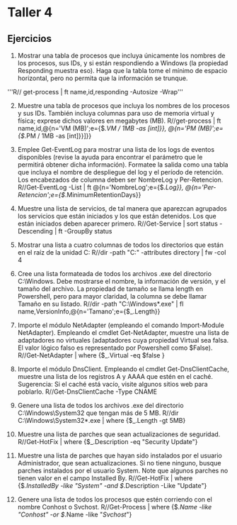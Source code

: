 # Taller 4
## Ejercicios
1. Mostrar una tabla de procesos que incluya únicamente los nombres de los procesos, sus IDs, y si están respondiendo a Windows (la propiedad Responding muestra eso). Haga que la tabla tome el mínimo de espacio horizontal, pero no permita que la información se trunque.

'''R// get-process | ft name,id,responding -Autosize -Wrap'''

2. Muestre una tabla de procesos que incluya los nombres de los procesos y sus IDs. También incluya columnas para uso de memoria virtual y física; exprese dichos valores en megabytes (MB).
R//get-process | ft name,id,@{n='VM (MB)';e={$_.VM / 1MB -as [int]}}, @{n='PM (MB)';e={$_.PM / 1MB -as [int]}}]}}

3. Emplee Get-EventLog para mostrar una lista de los logs de eventos disponibles (revise la ayuda para encontrar el parámetro que le permitirá obtener dicha información). Formatee la salida como una tabla que incluya el nombre de despliegue del log y el período de retención. Los encabezados de columna deben ser NombreLog y Per-Retencion.
R//Get-EventLog -List | ft @{n='NombreLog';e={$_.Log}}, @{n='Per-Retencion';e={$_.MinimumRetentionDays}}

4. Muestre una lista de servicios, de tal manera que aparezcan agrupados los servicios que están iniciados y los que están detenidos. Los que están iniciados deben aparecer primero.
R//Get-Service | sort status -Descending | ft -GroupBy status

5. Mostrar una lista a cuatro columnas de todos los directorios que están en el raíz de la unidad C:
R//dir -path "C:\" -attributes directory | fw -col 4

6. Cree una lista formateada de todos los archivos .exe del directorio C:\Windows. Debe mostrarse el nombre, la información de versión, y el tamaño del archivo. La propiedad de tamaño se llama length en Powershell, pero para mayor claridad, la columna se debe llamar Tamaño en su listado.
R//dir -path "C:\Windows\*.exe" | fl name,VersionInfo,@{n='Tamano';e={$_.Length}}

7. Importe el módulo NetAdapter (empleando el comando Import-Module NetAdapter). Empleando el cmdlet Get-NetAdapter, muestre una lista de adaptadores no virtuales (adaptadores cuya propiedad Virtual sea falsa. El valor lógico falso es representado por Powershell como $False).
R//Get-NetAdapter | where {$_.Virtual -eq $false }

8. Importe el módulo DnsClient. Empleando el cmdlet Get-DnsClientCache, muestre una lista de los registros A y AAAA que estén en el caché. Sugerencia: Si el caché está vacío, visite algunos sitios web para poblarlo.
R//Get-DnsClientCache -Type CNAME

9. Genere una lista de todos los archivos .exe del directorio C:\Windows\System32 que tengan más de 5 MB.
R//dir C:\Windows\System32\*.exe | where {$_.Length -gt 5MB}

10. Muestre una lista de parches que sean actualizaciones de seguridad.
R//Get-HotFix | where {$_.Description -eq "Security Update"}

11. Muestre una lista de parches que hayan sido instalados por el usuario Administrador, que sean actualizaciones. Si no tiene ninguno, busque parches instalados por el usuario System. Note que algunos parches no tienen valor en el campo Installed By.
R//Get-HotFix | where {$_.InstalledBy -like "*System*" -and $_.Description -Like "Update"}

12. Genere una lista de todos los procesos que estén corriendo con el nombre Conhost o Svchost.
R//Get-Process | where {$_.Name -like "*Conhost*" -or $_.Name -like "*Svchost*"}
